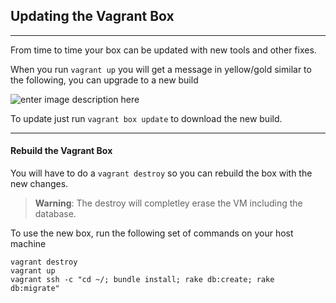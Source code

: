 ## Updating the Vagrant Box

----------

<!-- the large screenshots are supposed to be 700px wide, the smaller ones are 400px wide -->

From time to time your box can be updated with new tools and other fixes.

When you run ``vagrant up`` you will get a message in yellow/gold similar to the following, you can upgrade to  a new build

![enter image description here](http://gdurl.com/Lc9Y)

To update just run ``vagrant box update`` to download the new build.

---------- 

#### Rebuild the Vagrant Box

You will have to do a ``vagrant destroy`` so you can rebuild the box with the new changes.

> **Warning**: The destroy will completley erase the VM including the database.

To use the new box, run the following set of commands on your host machine

```
vagrant destroy
vagrant up
vagrant ssh -c "cd ~/; bundle install; rake db:create; rake db:migrate"
```